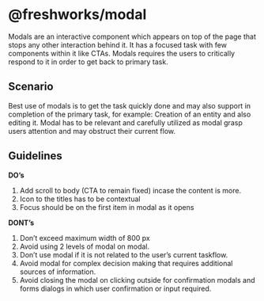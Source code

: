 @freshworks/modal
==============================================================================

Modals are an interactive component which appears on top of the page that stops any other interaction behind it. It has a focused task with few components within it like CTAs. Modals requires the users to critically respond to it in order to get back to primary task.

Scenario
------------------------------------------------------------------------------
Best use of modals is to get the task quickly done and may also support in completion of the primary task, for example: Creation of an entity and also editing it. Modal has to be relevant and carefully utilized as modal grasp users attention and may obstruct their current flow. 

Guidelines
------------------------------------------------------------------------------
**DO’s**

1. Add scroll to body (CTA to remain fixed) incase the content is more. 
2. Icon to the titles has to be contextual
3. Focus should be on the first item in modal as it opens

**DONT’s**

1. Don’t exceed maximum width of 800 px
2. Avoid using 2 levels of modal on modal.
3. Don’t use modal if it is not related to the user’s current taskflow.
4. Avoid modal for complex decision making that requires additional sources of information.
5. Avoid closing the modal on clicking outside for confirmation modals and forms dialogs in which user confirmation or input required.
